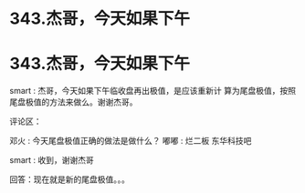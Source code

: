 # 343.杰哥，今天如果下午

# 343.杰哥，今天如果下午

smart : 杰哥，今天如果下午临收盘再出极值，是应该重新计 算为尾盘极值，按照尾盘极值的方法来做么。谢谢杰哥。

评论区：

邓火 : 今天尾盘极值正确的做法是做什么？ 嘟嘟 : 烂二板 东华科技吧

smart : 收到，谢谢杰哥

回答：现在就是新的尾盘极值。。。